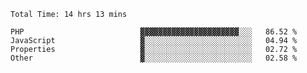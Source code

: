 <!--START_SECTION:waka-->

```text
Total Time: 14 hrs 13 mins

PHP                          ▓▓▓▓▓▓▓▓▓▓▓▓▓▓▓▓▓▓▓▓▓▓░░░   86.52 %
JavaScript                   ▓░░░░░░░░░░░░░░░░░░░░░░░░   04.94 %
Properties                   ▓░░░░░░░░░░░░░░░░░░░░░░░░   02.72 %
Other                        ▓░░░░░░░░░░░░░░░░░░░░░░░░   02.58 %
```

<!--END_SECTION:waka-->
